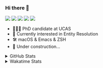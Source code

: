 ### Hi there 👋

[![](https://img.shields.io/badge/-Email-325180?logo=maildotru&logoColor=white&style=flat-square)](mailto:wang@tianshu.me)
[![](https://img.shields.io/badge/-GitHub-black?logo=GitHub&style=flat-square)](https://github.com/tshu-w)
[![](https://img.shields.io/badge/-Telegram-26a5e4?labelColor=fafafa&logo=telegram&style=flat-square)](https://t.me/tshu_w) 
[![](https://img.shields.io/badge/-Twitter-1da1f2?logo=Twitter&logoColor=white&style=flat-square)](https://twitter.com/tshu_w)
[![](https://komarev.com/ghpvc/?username=tshu-w&color=blueviolet&style=flat-square)]()



- 🧑🏻‍🎓 PhD candidate at UCAS
- 🔭 Currently interested in Entity Resolution
- 🛠 macOS & Emacs & ZSH
- 🚧 Under construction...

<details>

<summary>GitHub Stats</summary>

![Tianshu's GitHub stats](https://github-readme-stats.vercel.app/api?username=tshu-w&show_icons=true&theme=buefy&count_private=true)
  
</details>


<details>
  <summary>Wakatime Stats</summary>

  Currently, files accessed by tramp cannot be tracked by wakatime, see https://github.com/wakatime/wakatime-mode/issues/27
  <br>
  
<!--START_SECTION:waka-->
**I'm an Early 🐤** 

```text
🌞 Morning    51 commits     ████░░░░░░░░░░░░░░░░░░░░░   19.25% 
🌆 Daytime    153 commits    ██████████████░░░░░░░░░░░   57.74% 
🌃 Evening    55 commits     █████░░░░░░░░░░░░░░░░░░░░   20.75% 
🌙 Night      6 commits      ░░░░░░░░░░░░░░░░░░░░░░░░░   2.26%

```
📅 **I'm Most Productive on Monday** 

```text
Monday       60 commits     █████░░░░░░░░░░░░░░░░░░░░   22.64% 
Tuesday      39 commits     ███░░░░░░░░░░░░░░░░░░░░░░   14.72% 
Wednesday    16 commits     █░░░░░░░░░░░░░░░░░░░░░░░░   6.04% 
Thursday     13 commits     █░░░░░░░░░░░░░░░░░░░░░░░░   4.91% 
Friday       40 commits     ███░░░░░░░░░░░░░░░░░░░░░░   15.09% 
Saturday     53 commits     █████░░░░░░░░░░░░░░░░░░░░   20.0% 
Sunday       44 commits     ████░░░░░░░░░░░░░░░░░░░░░   16.6%

```


📊 **This Week I Spent My Time On** 

```text
💬 Programming Languages: 
Emacs Lisp               6 hrs 39 mins       █████████░░░░░░░░░░░░░░░░   39.03% 
Org                      6 hrs 36 mins       █████████░░░░░░░░░░░░░░░░   38.71% 
sh                       3 hrs 30 mins       █████░░░░░░░░░░░░░░░░░░░░   20.57% 
Python                   13 mins             ░░░░░░░░░░░░░░░░░░░░░░░░░   1.35% 
Other                    3 mins              ░░░░░░░░░░░░░░░░░░░░░░░░░   0.34%

🔥 Editors: 
Emacs                    13 hrs 33 mins      ███████████████████░░░░░░   79.43% 
Zsh                      3 hrs 30 mins       █████░░░░░░░░░░░░░░░░░░░░   20.57%

🐱‍💻 Projects: 
Unknown Project          6 hrs 42 mins       █████████░░░░░░░░░░░░░░░░   39.3% 
emacs                    5 hrs 46 mins       ████████░░░░░░░░░░░░░░░░░   33.83% 
Terminal                 3 hrs 7 mins        ████░░░░░░░░░░░░░░░░░░░░░   18.27% 
toy-project              21 mins             ░░░░░░░░░░░░░░░░░░░░░░░░░   2.08% 
Org                      17 mins             ░░░░░░░░░░░░░░░░░░░░░░░░░   1.76%

💻 Operating System: 
Mac                      17 hrs 1 min        █████████████████████████   99.79% 
Linux                    2 mins              ░░░░░░░░░░░░░░░░░░░░░░░░░   0.21%

```

**I Mostly Code in Python** 

```text
Python                   6 repos             ████████░░░░░░░░░░░░░░░░░   31.58% 
JavaScript               3 repos             ████░░░░░░░░░░░░░░░░░░░░░   15.79% 
HTML                     2 repos             ██░░░░░░░░░░░░░░░░░░░░░░░   10.53% 
Emacs Lisp               2 repos             ██░░░░░░░░░░░░░░░░░░░░░░░   10.53% 
TeX                      2 repos             ██░░░░░░░░░░░░░░░░░░░░░░░   10.53%

```



 Last Updated on 14/11/2021
<!--END_SECTION:waka-->
</details>
